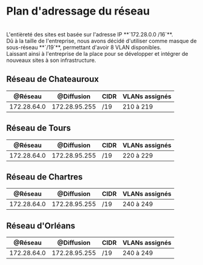 # **Plan d'adressage du réseau**
<br />
L'entièreté des sites est basée sur l'adresse IP **`172.28.0.0 /16`**. 
<br />
Dû à la taille de l'entreprise, nous avons décidé d'utiliser comme masque de sous-réseau **`/19`**, permettant d'avoir 8 VLAN disponibles. 
<br />
Laissant ainsi à l'entreprise de la place pour se développer et intégrer de nouveaux sites à son infrastructure.

## **Réseau de Chateauroux**

| @Réseau | @Diffusion | CIDR |  VLANs assignés |
|----------|--------|----------------|----------------------|
|172.28.64.0 | 172.28.95.255 | /19 | 210 à 219 |

## **Réseau de Tours**

| @Réseau | @Diffusion | CIDR |  VLANs assignés |
|----------|--------|----------------|----------------------|
|172.28.64.0 | 172.28.95.255 | /19 | 220 à 229 |

## **Réseau de Chartres**

| @Réseau | @Diffusion | CIDR |  VLANs assignés |
|----------|--------|----------------|----------------------|
|172.28.64.0 | 172.28.95.255 | /19 | 240 à 249 |

## **Réseau d'Orléans**

| @Réseau | @Diffusion | CIDR |  VLANs assignés |
|----------|--------|----------------|----------------------|
|172.28.64.0 | 172.28.95.255 | /19 | 240 à 249 |